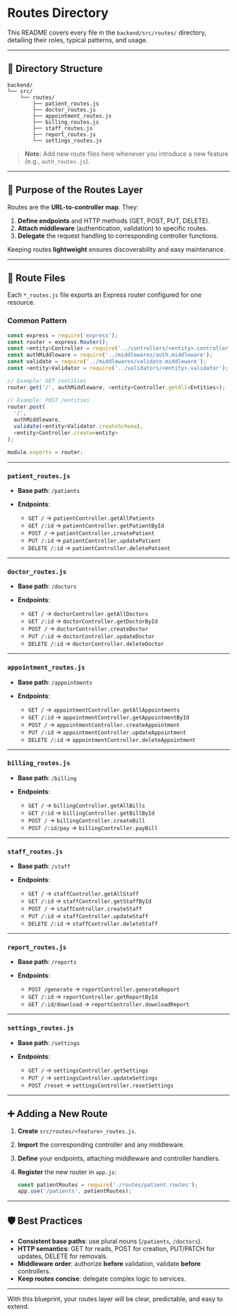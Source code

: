 # Routes Directory

This README covers every file in the `backend/src/routes/` directory, detailing their roles, typical patterns, and usage.

---

## 📁 Directory Structure

```text
backend/
└── src/
    └── routes/
        ├── patient_routes.js
        ├── doctor_routes.js
        ├── appointment_routes.js
        ├── billing_routes.js
        ├── staff_routes.js
        ├── report_routes.js
        └── settings_routes.js
```

> **Note:** Add new route files here whenever you introduce a new feature (e.g., `auth_routes.js`).

---

## 🎯 Purpose of the Routes Layer

Routes are the **URL-to-controller map**. They:

1. **Define endpoints** and HTTP methods (GET, POST, PUT, DELETE).
2. **Attach middleware** (authentication, validation) to specific routes.
3. **Delegate** the request handling to corresponding controller functions.

Keeping routes **lightweight** ensures discoverability and easy maintenance.

---

## 📄 Route Files

Each `*_routes.js` file exports an Express router configured for one resource.

### Common Pattern

```js
const express = require('express');
const router = express.Router();
const <entity>Controller = require('../controllers/<entity>.controller');
const authMiddleware = require('../middlewares/auth.middleware');
const validate = require('../middlewares/validate.middleware');
const <entity>Validator = require('../validators/<entity>.validator');

// Example: GET /entities
router.get('/', authMiddleware, <entity>Controller.getAll<Entities>);

// Example: POST /entities
router.post(
  '/',
  authMiddleware,
  validate(<entity>Validator.createSchema),
  <entity>Controller.create<entity>
);

module.exports = router;
```

---

### `patient_routes.js`

* **Base path**: `/patients`
* **Endpoints**:

  * `GET /` → `patientController.getAllPatients`
  * `GET /:id` → `patientController.getPatientById`
  * `POST /` → `patientController.createPatient`
  * `PUT /:id` → `patientController.updatePatient`
  * `DELETE /:id` → `patientController.deletePatient`

---

### `doctor_routes.js`

* **Base path**: `/doctors`
* **Endpoints**:

  * `GET /` → `doctorController.getAllDoctors`
  * `GET /:id` → `doctorController.getDoctorById`
  * `POST /` → `doctorController.createDoctor`
  * `PUT /:id` → `doctorController.updateDoctor`
  * `DELETE /:id` → `doctorController.deleteDoctor`

---

### `appointment_routes.js`

* **Base path**: `/appointments`
* **Endpoints**:

  * `GET /` → `appointmentController.getAllAppointments`
  * `GET /:id` → `appointmentController.getAppointmentById`
  * `POST /` → `appointmentController.createAppointment`
  * `PUT /:id` → `appointmentController.updateAppointment`
  * `DELETE /:id` → `appointmentController.deleteAppointment`

---

### `billing_routes.js`

* **Base path**: `/billing`
* **Endpoints**:

  * `GET /` → `billingController.getAllBills`
  * `GET /:id` → `billingController.getBillById`
  * `POST /` → `billingController.createBill`
  * `POST /:id/pay` → `billingController.payBill`

---

### `staff_routes.js`

* **Base path**: `/staff`
* **Endpoints**:

  * `GET /` → `staffController.getAllStaff`
  * `GET /:id` → `staffController.getStaffById`
  * `POST /` → `staffController.createStaff`
  * `PUT /:id` → `staffController.updateStaff`
  * `DELETE /:id` → `staffController.deleteStaff`

---

### `report_routes.js`

* **Base path**: `/reports`
* **Endpoints**:

  * `POST /generate` → `reportController.generateReport`
  * `GET /:id` → `reportController.getReportById`
  * `GET /:id/download` → `reportController.downloadReport`

---

### `settings_routes.js`

* **Base path**: `/settings`
* **Endpoints**:

  * `GET /` → `settingsController.getSettings`
  * `PUT /` → `settingsController.updateSettings`
  * `POST /reset` → `settingsController.resetSettings`

---

## ➕ Adding a New Route

1. **Create** `src/routes/<feature>_routes.js`.
2. **Import** the corresponding controller and any middleware.
3. **Define** your endpoints, attaching middleware and controller handlers.
4. **Register** the new router in `app.js`:

   ```js
   const patientRoutes = require('./routes/patient.routes');
   app.use('/patients', patientRoutes);
   ```

---

## 🛡️ Best Practices

* **Consistent base paths**: use plural nouns (`/patients`, `/doctors`).
* **HTTP semantics**: GET for reads, POST for creation, PUT/PATCH for updates, DELETE for removals.
* **Middleware order**: authorize **before** validation, validate **before** controllers.
* **Keep routes concise**: delegate complex logic to services.

---

With this blueprint, your routes layer will be clear, predictable, and easy to extend.
